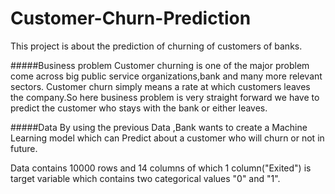 # Customer-Churn-Prediction
This project is about the prediction of churning of customers of banks.

#####Business problem
Customer churning is one of the major problem come across big public service organizations,bank and many more relevant sectors. Customer churn simply means a rate at which customers leaves the company.So here business problem is very straight forward we have to predict the customer who stays with the bank or either leaves.

#####Data
By using the previous Data ,Bank wants to create a Machine Learning model which can Predict about a customer who will churn or not in future.

Data contains 10000 rows and 14 columns of which 1 column("Exited") is target variable which contains two categorical values "0" and "1".
